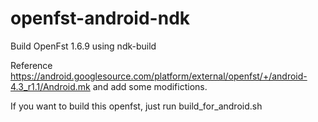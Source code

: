 # openfst-android-ndk
Build OpenFst 1.6.9 using ndk-build

Reference https://android.googlesource.com/platform/external/openfst/+/android-4.3_r1.1/Android.mk and add some modifictions.

If you want to build this openfst, just run build_for_android.sh
